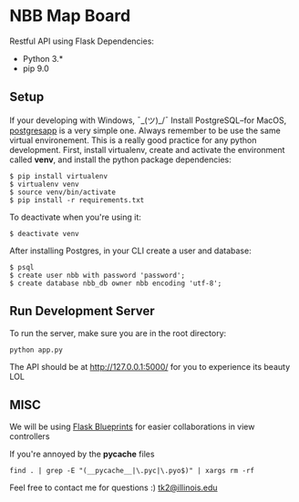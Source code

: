 # NBB Map Board 

Restful API using Flask 
Dependencies:
- Python 3.*
- pip 9.0

## Setup 
If your developing with Windows, ¯\_(ツ)_/¯
Install PostgreSQL–for MacOS, [postgresapp](http://postgresapp.com/) is a very simple one.
Always remember to be use the same virtual environement. This is a really good practice for any python development. First, install virtualenv, create and activate the environment called **venv**, and install the python package dependencies:
```
$ pip install virtualenv
$ virtualenv venv
$ source venv/bin/activate
$ pip install -r requirements.txt
```
To deactivate when you're using it:
```
$ deactivate venv
```
After installing Postgres, in your CLI create a user and database:
```
$ psql
$ create user nbb with password 'password';
$ create database nbb_db owner nbb encoding 'utf-8';
```


## Run Development Server
To run the server, make sure you are in the root directory:
```
python app.py
```

The API should be at http://127.0.0.1:5000/ for you to experience its beauty LOL 

## MISC
We will be using [Flask Blueprints](http://flask.pocoo.org/docs/0.12/blueprints/) for easier collaborations in view controllers<br>


If you're annoyed by the __pycache__ files 
```
find . | grep -E "(__pycache__|\.pyc|\.pyo$)" | xargs rm -rf
```

Feel free to contact me for questions :) tk2@illinois.edu

